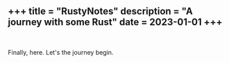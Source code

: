 +++
title = "RustyNotes"
description = "A journey with some Rust"
date = 2023-01-01
+++
---
<br>

Finally, here. Let's the journey begin.
